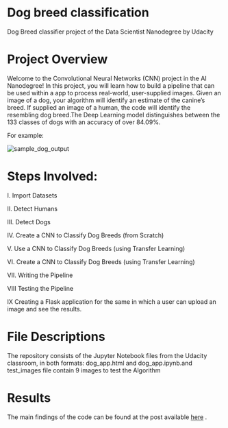
# Dog breed classification
Dog Breed classifier project of the Data Scientist Nanodegree by Udacity

# Project Overview

Welcome to the Convolutional Neural Networks (CNN) project in the AI Nanodegree! In this project, you will learn how to build a pipeline that can be used within a  app to process real-world, user-supplied images. Given an image of a dog, your algorithm will identify an estimate of the canine’s breed. If supplied an image of a human, the code will identify the resembling dog breed.The Deep Learning model distinguishes between the 133 classes of dogs with an accuracy of over 84.09%.

For example:

![sample_dog_output](https://user-images.githubusercontent.com/63162739/94139844-ffd38300-fe72-11ea-98b7-b21f357df4be.png)


# Steps Involved:
I. Import Datasets

II. Detect Humans

III. Detect Dogs

IV. Create a CNN to Classify Dog Breeds (from Scratch)

V. Use a CNN to Classify Dog Breeds (using Transfer Learning)

VI. Create a CNN to Classify Dog Breeds (using Transfer Learning)

VII. Writing the Pipeline

VIII Testing the Pipeline

IX Creating a Flask application for the same in which a user can upload an image and see the results.

# File Descriptions
The repository consists of the Jupyter Notebook files from the Udacity classroom, in both formats: dog_app.html and dog_app.ipynb.and test_images file contain 9 images to test the Algorithm

# Results
The main findings of the code can be found at the post available [here](https://medium.com/@eebtehal.101/dog-breed-classification-cdcfb63515d9) .

